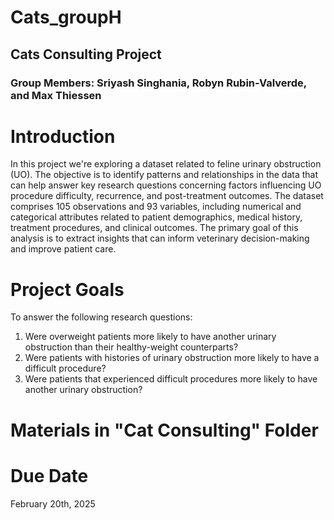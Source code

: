 # Cats_groupH

## Cats Consulting Project

### Group Members: Sriyash Singhania, Robyn Rubin-Valverde, and Max Thiessen


# Introduction

In this project we're exploring a dataset related to feline urinary obstruction (UO). The objective is to identify patterns and relationships in the data that can help answer key research questions concerning factors influencing UO procedure difficulty, recurrence, and post-treatment outcomes.
The dataset comprises 105 observations and 93 variables, including numerical and categorical attributes related to patient demographics, medical history, treatment procedures, and clinical outcomes. The primary goal of this analysis is to extract insights that can inform veterinary decision-making and improve patient care.

# Project Goals

To answer the following research questions:

1. Were overweight patients more likely to have another urinary obstruction than their healthy-weight counterparts?
2. Were patients with histories of urinary obstruction more likely to have a difficult procedure?
3. Were patients that experienced difficult procedures more likely to have another urinary obstruction?

# Materials in "Cat Consulting" Folder

# Due Date

February 20th, 2025
